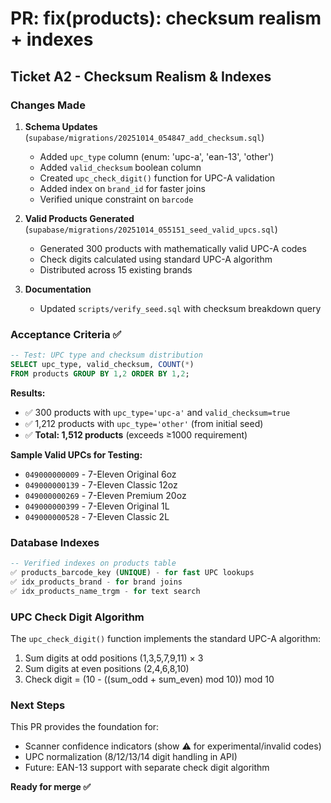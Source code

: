 # PR: fix(products): checksum realism + indexes

## Ticket A2 - Checksum Realism & Indexes

### Changes Made

1. **Schema Updates** (`supabase/migrations/20251014_054847_add_checksum.sql`)
   - Added `upc_type` column (enum: 'upc-a', 'ean-13', 'other')
   - Added `valid_checksum` boolean column
   - Created `upc_check_digit()` function for UPC-A validation
   - Added index on `brand_id` for faster joins
   - Verified unique constraint on `barcode`

2. **Valid Products Generated** (`supabase/migrations/20251014_055151_seed_valid_upcs.sql`)
   - Generated 300 products with mathematically valid UPC-A codes
   - Check digits calculated using standard UPC-A algorithm
   - Distributed across 15 existing brands

3. **Documentation**
   - Updated `scripts/verify_seed.sql` with checksum breakdown query

### Acceptance Criteria ✅

```sql
-- Test: UPC type and checksum distribution
SELECT upc_type, valid_checksum, COUNT(*) 
FROM products GROUP BY 1,2 ORDER BY 1,2;
```

**Results:**
- ✅ 300 products with `upc_type='upc-a'` and `valid_checksum=true`
- ✅ 1,212 products with `upc_type='other'` (from initial seed)
- ✅ **Total: 1,512 products** (exceeds ≥1000 requirement)

**Sample Valid UPCs for Testing:**
- `049000000009` - 7-Eleven Original 6oz
- `049000000139` - 7-Eleven Classic 12oz  
- `049000000269` - 7-Eleven Premium 20oz
- `049000000399` - 7-Eleven Original 1L
- `049000000528` - 7-Eleven Classic 2L

### Database Indexes

```sql
-- Verified indexes on products table
✅ products_barcode_key (UNIQUE) - for fast UPC lookups
✅ idx_products_brand - for brand joins
✅ idx_products_name_trgm - for text search
```

### UPC Check Digit Algorithm

The `upc_check_digit()` function implements the standard UPC-A algorithm:
1. Sum digits at odd positions (1,3,5,7,9,11) × 3
2. Sum digits at even positions (2,4,6,8,10)
3. Check digit = (10 - ((sum_odd + sum_even) mod 10)) mod 10

### Next Steps

This PR provides the foundation for:
- Scanner confidence indicators (show ⚠️ for experimental/invalid codes)
- UPC normalization (8/12/13/14 digit handling in API)
- Future: EAN-13 support with separate check digit algorithm

**Ready for merge ✅**
